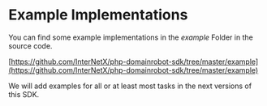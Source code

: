 # Example Implementations

You can find some example implementations in the *example* Folder in the source code.

[https://github.com/InterNetX/php-domainrobot-sdk/tree/master/example](https://github.com/InterNetX/php-domainrobot-sdk/tree/master/example)

We will add examples for all or at least most tasks in the next versions of this SDK.
